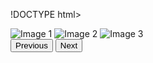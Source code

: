 !DOCTYPE html>
<html lang="en">
<head>
    <meta charset="UTF-8">
    <meta name="viewport" content="width=device-width, initial-scale=1.0">
    <title>Image Gallery</title>
    <link rel="stylesheet" href="styles.css">
</head>
<body>
    <div class="gallery">
        <img src="images/image1.jpg" alt="Image 1" class="gallery-image">
        <img src="images/image2.jpg" alt="Image 2" class="gallery-image">
        <img src="images/image3.jpg" alt="Image 3" class="gallery-image">
    </div>
    <button id="prevBtn">Previous</button>
    <button id="nextBtn">Next</button>
    <script src="script.js"></script>
</body>
